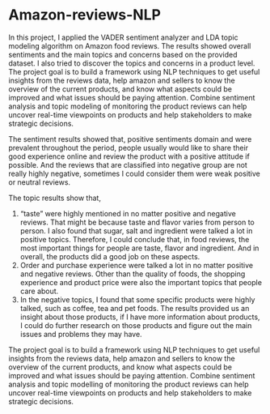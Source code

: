 # Amazon-reviews-NLP

In this project, I applied the VADER sentiment analyzer and LDA topic modeling algorithm on Amazon food reviews. The results showed overall sentiments and the main topics and concerns based on the provided dataset. I also tried to discover the topics and concerns in a product level. The project goal is to build a framework using NLP techniques to get useful insights from the reviews data, help amazon and sellers to know the overview of the current products, and know what aspects could be improved and what issues should be paying attention. Combine sentiment analysis and topic modeling of monitoring the product reviews can help uncover real-time viewpoints on products and help stakeholders to make strategic decisions.

The sentiment results showed that, positive sentiments domain and were prevalent throughout the period, people usually would like to share their good experience online and review the product with a positive attitude if possible. And the reviews that are classified into negative group are not really highly negative, sometimes I could consider them were weak positive or neutral reviews.

The topic results show that, 
1.	“taste” were highly mentioned in no matter positive and negative reviews. That might be because taste and flavor varies from person to person.  I also found that sugar, salt and ingredient were talked a lot in positive topics. Therefore, I could conclude that, in food reviews, the most important things for people are taste, flavor and ingredient. And in overall, the products did a good job on these aspects.
2.	Order and purchase experience were talked a lot in no matter positive and negative reviews. Other than the quality of foods, the shopping experience and product price were also the important topics that people care about.
3.	In the negative topics, I found that some specific products were highly talked, such as coffee, tea and pet foods. The results provided us an insight about those products, if I have more information about products, I could do further research on those products and figure out the main issues and problems they may have.

The project goal is to build a framework using NLP techniques to get useful insights from the reviews data, help amazon and sellers to know the overview of the current products, and know what aspects could be improved and what issues should be paying attention. Combine sentiment analysis and topic modelling of monitoring the product reviews can help uncover real-time viewpoints on products and help stakeholders to make strategic decisions.
